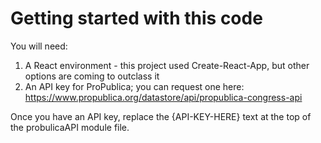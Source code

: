 # Getting started with this code

You will need: 
1. A React environment - this project used Create-React-App, but other options are coming to outclass it
2. An API key for ProPublica; you can request one here: https://www.propublica.org/datastore/api/propublica-congress-api

Once you have an API key, replace the {API-KEY-HERE} text at the top of the probulicaAPI module file.

